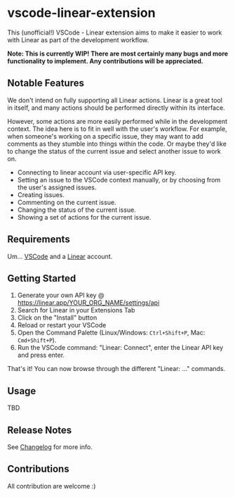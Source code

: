 # vscode-linear-extension

This (unofficial!) VSCode - Linear extension aims to make it easier to work with Linear as part of the development workflow.

**Note: This is currently WIP! There are most certainly many bugs and more functionality to implement. Any contributions will be appreciated.**

## Notable Features

We don't intend on fully supporting all Linear actions. Linear is a great tool in itself, and many actions should be performed directly within its interface.

However, some actions are more easily performed while in the development context. The idea here is to fit in well with the user's workflow.
For example, when someone's working on a specific issue, they may want to add comments as they stumble into things within the code.
Or maybe they'd like to change the status of the current issue and select another issue to work on.

* Connecting to linear account via user-specific API key.
* Setting an issue to the VSCode context manually, or by choosing from the user's assigned issues.
* Creating issues.
* Commenting on the current issue.
* Changing the status of the current issue.
* Showing a set of actions for the current issue.

## Requirements

Um... [VSCode](https://code.visualstudio.com/) and a [Linear](https://linear.app/) account.


## Getting Started

1. Generate your own API key @ https://linear.app/YOUR_ORG_NAME/settings/api
1. Search for Linear in your Extensions Tab
1. Click on the "Install" button
1. Reload or restart your VSCode
1. Open the Command Palette (Linux/Windows: `Ctrl+Shift+P`, Mac: `Cmd+Shift+P`).
1. Run the VSCode command: "Linear: Connect", enter the Linear API key and press enter.

That's it! You can now browse through the different "Linear: ..." commands.

## Usage

TBD

## Release Notes

See [Changelog](https://github.com/strigo/vscode-linear-extension/blob/master/CHANGELOG.md) for more info.

## Contributions

All contribution are welcome :)
